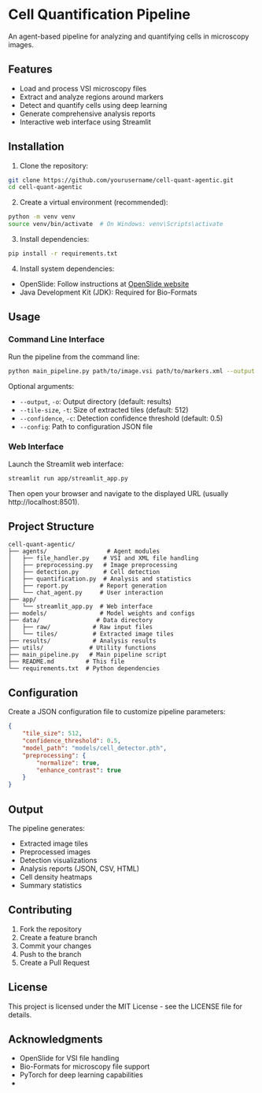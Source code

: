 # Cell Quantification Pipeline

An agent-based pipeline for analyzing and quantifying cells in microscopy images.

## Features

- Load and process VSI microscopy files
- Extract and analyze regions around markers
- Detect and quantify cells using deep learning
- Generate comprehensive analysis reports
- Interactive web interface using Streamlit

## Installation

1. Clone the repository:
```bash
git clone https://github.com/yourusername/cell-quant-agentic.git
cd cell-quant-agentic
```

2. Create a virtual environment (recommended):
```bash
python -m venv venv
source venv/bin/activate  # On Windows: venv\Scripts\activate
```

3. Install dependencies:
```bash
pip install -r requirements.txt
```

4. Install system dependencies:
- OpenSlide: Follow instructions at [OpenSlide website](https://openslide.org/download/)
- Java Development Kit (JDK): Required for Bio-Formats

## Usage

### Command Line Interface

Run the pipeline from the command line:

```bash
python main_pipeline.py path/to/image.vsi path/to/markers.xml --output results
```

Optional arguments:
- `--output`, `-o`: Output directory (default: results)
- `--tile-size`, `-t`: Size of extracted tiles (default: 512)
- `--confidence`, `-c`: Detection confidence threshold (default: 0.5)
- `--config`: Path to configuration JSON file

### Web Interface

Launch the Streamlit web interface:

```bash
streamlit run app/streamlit_app.py
```

Then open your browser and navigate to the displayed URL (usually http://localhost:8501).

## Project Structure

```
cell-quant-agentic/
├── agents/                 # Agent modules
│   ├── file_handler.py    # VSI and XML file handling
│   ├── preprocessing.py   # Image preprocessing
│   ├── detection.py       # Cell detection
│   ├── quantification.py  # Analysis and statistics
│   ├── report.py         # Report generation
│   └── chat_agent.py     # User interaction
├── app/
│   └── streamlit_app.py  # Web interface
├── models/               # Model weights and configs
├── data/                # Data directory
│   ├── raw/            # Raw input files
│   └── tiles/          # Extracted image tiles
├── results/            # Analysis results
├── utils/             # Utility functions
├── main_pipeline.py   # Main pipeline script
├── README.md         # This file
└── requirements.txt  # Python dependencies
```

## Configuration

Create a JSON configuration file to customize pipeline parameters:

```json
{
    "tile_size": 512,
    "confidence_threshold": 0.5,
    "model_path": "models/cell_detector.pth",
    "preprocessing": {
        "normalize": true,
        "enhance_contrast": true
    }
}
```

## Output

The pipeline generates:
- Extracted image tiles
- Preprocessed images
- Detection visualizations
- Analysis reports (JSON, CSV, HTML)
- Cell density heatmaps
- Summary statistics

## Contributing

1. Fork the repository
2. Create a feature branch
3. Commit your changes
4. Push to the branch
5. Create a Pull Request

## License

This project is licensed under the MIT License - see the LICENSE file for details.

## Acknowledgments

- OpenSlide for VSI file handling
- Bio-Formats for microscopy file support
- PyTorch for deep learning capabilities
- 
